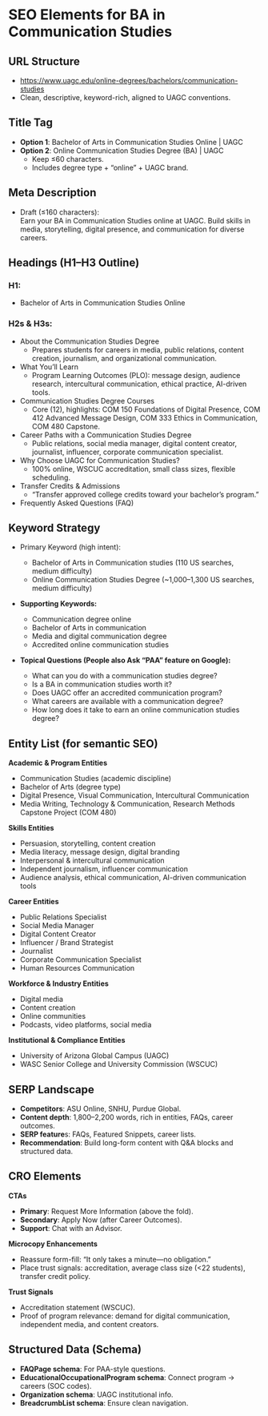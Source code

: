 # **SEO Elements for BA in Communication Studies**

## **URL Structure**

* https://www.uagc.edu/online-degrees/bachelors/communication-studies  
* Clean, descriptive, keyword-rich, aligned to UAGC conventions.

## **Title Tag**

* **Option 1**: Bachelor of Arts in Communication Studies Online | UAGC  
* **Option 2**: Online Communication Studies Degree (BA) | UAGC  
  * Keep ≤60 characters.  
  * Includes degree type \+ “online” \+ UAGC brand.

## **Meta Description** 

* Draft (≤160 characters):  
  Earn your BA in Communication Studies online at UAGC. Build skills in media, storytelling, digital presence, and communication for diverse careers.

## **Headings (H1–H3 Outline)**

### H1:

* Bachelor of Arts in Communication Studies Online

### H2s & H3s:

* About the Communication Studies Degree  
  * Prepares students for careers in media, public relations, content creation, journalism, and organizational communication.  
* What You’ll Learn  
  * Program Learning Outcomes (PLO): message design, audience research, intercultural communication, ethical practice, AI-driven tools.  
* Communication Studies Degree Courses  
  * Core (12), highlights: COM 150 Foundations of Digital Presence, COM 412 Advanced Message Design, COM 333 Ethics in Communication, COM 480 Capstone.  
* Career Paths with a Communication Studies Degree  
  * Public relations, social media manager, digital content creator, journalist, influencer, corporate communication specialist.  
* Why Choose UAGC for Communication Studies?  
  * 100% online, WSCUC accreditation, small class sizes, flexible scheduling.  
* Transfer Credits & Admissions  
  * “Transfer approved college credits toward your bachelor’s program.”  
* Frequently Asked Questions (FAQ)

## **Keyword Strategy**

* Primary Keyword (high intent):

  * Bachelor of Arts in Communication studies (110 US searches, medium difficulty)   
  * Online Communication Studies Degree (\~1,000–1,300 US searches, medium difficulty)

* **Supporting Keywords:**  
  * Communication degree online  
  * Bachelor of Arts in communication  
  * Media and digital communication degree  
  * Accredited online communication studies

* **Topical Questions (People also Ask “PAA” feature on Google):**  
  * What can you do with a communication studies degree?  
  * Is a BA in communication studies worth it?  
  * Does UAGC offer an accredited communication program?  
  * What careers are available with a communication degree?  
  * How long does it take to earn an online communication studies degree?

## **Entity List (for semantic SEO)**

**Academic & Program Entities**

* Communication Studies (academic discipline)  
* Bachelor of Arts (degree type)  
* Digital Presence, Visual Communication, Intercultural Communication  
* Media Writing, Technology & Communication, Research Methods  
  Capstone Project (COM 480\)

**Skills Entities**

* Persuasion, storytelling, content creation  
* Media literacy, message design, digital branding  
* Interpersonal & intercultural communication  
* Independent journalism, influencer communication  
* Audience analysis, ethical communication, AI-driven communication tools

**Career Entities**

* Public Relations Specialist  
* Social Media Manager  
* Digital Content Creator  
* Influencer / Brand Strategist  
* Journalist  
* Corporate Communication Specialist  
* Human Resources Communication

**Workforce & Industry Entities**

* Digital media  
* Content creation  
* Online communities  
* Podcasts, video platforms, social media

**Institutional & Compliance Entities**

* University of Arizona Global Campus (UAGC)  
* WASC Senior College and University Commission (WSCUC)

## **SERP Landscape**

* **Competitors**: ASU Online, SNHU, Purdue Global.  
* **Content depth**: 1,800–2,200 words, rich in entities, FAQs, career outcomes.  
* **SERP feature**s: FAQs, Featured Snippets, career lists.  
* **Recommendation**: Build long-form content with Q\&A blocks and structured data.

## **CRO Elements**

**CTAs**

* **Primary**: Request More Information (above the fold).  
* **Secondary**: Apply Now (after Career Outcomes).  
* **Support**: Chat with an Advisor.

**Microcopy Enhancements**

* Reassure form-fill: “It only takes a minute—no obligation.”  
* Place trust signals: accreditation, average class size (\<22 students), transfer credit policy.

**Trust Signals**

* Accreditation statement (WSCUC).  
* Proof of program relevance: demand for digital communication, independent media, and content creators.

## **Structured Data (Schema)**

* **FAQPage schema**: For PAA-style questions.  
* **EducationalOccupationalProgram schema**: Connect program → careers (SOC codes).  
* **Organization schema**: UAGC institutional info.  
* **BreadcrumbList schema**: Ensure clean navigation.

